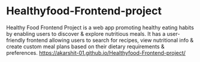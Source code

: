 # Healthyfood-Frontend-project
Healthy Food Frontend Project is a web app promoting healthy eating habits by enabling users to discover &amp; explore nutritious meals. It has a user-friendly frontend allowing users to search for recipes, view nutritional info &amp; create custom meal plans based on their dietary requirements &amp; preferences.
https://akarshit-01.github.io/Healthyfood-Frontend-project/

